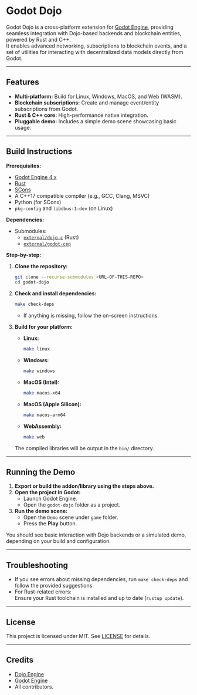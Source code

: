 # Godot Dojo

Godot Dojo is a cross-platform extension for [Godot Engine](https://godotengine.org/), providing seamless integration with Dojo-based backends and blockchain entities, powered by Rust and C++.  
It enables advanced networking, subscriptions to blockchain events, and a set of utilities for interacting with decentralized data models directly from Godot.

---

## Features

- **Multi-platform:** Build for Linux, Windows, MacOS, and Web (WASM).
- **Blockchain subscriptions:** Create and manage event/entity subscriptions from Godot.
- **Rust & C++ core:** High-performance native integration.
- **Pluggable demo:** Includes a simple demo scene showcasing basic usage.

---

## Build Instructions

**Prerequisites:**
- [Godot Engine 4.x](https://godotengine.org/)
- [Rust](https://www.rust-lang.org/tools/install)
- [SCons](https://scons.org/pages/download.html)
- A C++17 compatible compiler (e.g., GCC, Clang, MSVC)
- Python (for SCons)
- `pkg-config` and `libdbus-1-dev` (on Linux)

**Dependencies:**
- Submodules:
    - [`external/dojo.c`](https://github.com/dojoengine/dojo.c) (Rust)
    - [`external/godot-cpp`](https://github.com/godotengine/godot-cpp)

**Step-by-step:**

1. **Clone the repository:**
    ```bash
    git clone --recurse-submodules <URL-OF-THIS-REPO>
    cd godot-dojo
    ```

2. **Check and install dependencies:**
    ```bash
    make check-deps
    ```

    - If anything is missing, follow the on-screen instructions.

3. **Build for your platform:**
    - **Linux:**
      ```bash
      make linux
      ```
    - **Windows:**
      ```bash
      make windows
      ```
    - **MacOS (Intel):**
      ```bash
      make macos-x64
      ```
    - **MacOS (Apple Silicon):**
      ```bash
      make macos-arm64
      ```
    - **WebAssembly:**
      ```bash
      make web
      ```

   The compiled libraries will be output in the `bin/` directory.

---

## Running the Demo

1. **Export or build the addon/library using the steps above.**
2. **Open the project in Godot:**
    - Launch Godot Engine.
    - Open the `godot-dojo` folder as a project.
3. **Run the demo scene:**
    - Open the `Demo` scene under `game` folder.
    - Press the **Play** button.

You should see basic interaction with Dojo backends or a simulated demo, depending on your build and configuration.

---

## Troubleshooting

- If you see errors about missing dependencies, run `make check-deps` and follow the provided suggestions.
- For Rust-related errors:  
  Ensure your Rust toolchain is installed and up to date (`rustup update`).

---

## License

This project is licensed under MIT. See [LICENSE](LICENSE) for details.

---

## Credits

- [Dojo Engine](https://github.com/dojoengine)
- [Godot Engine](https://godotengine.org/)
- All contributors.

